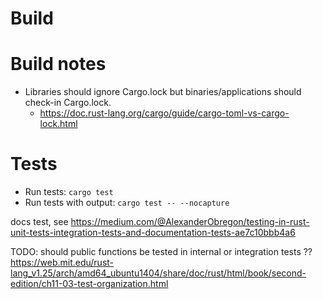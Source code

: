 



# Build

# Build notes

 - Libraries should ignore Cargo.lock but binaries/applications should check-in Cargo.lock.
   - https://doc.rust-lang.org/cargo/guide/cargo-toml-vs-cargo-lock.html


# Tests

 - Run tests: `cargo test`
 - Run tests with output: `cargo test -- --nocapture`


docs test, see https://medium.com/@AlexanderObregon/testing-in-rust-unit-tests-integration-tests-and-documentation-tests-ae7c10bbb4a6

TODO:
should public functions be tested in internal or integration tests ??
https://web.mit.edu/rust-lang_v1.25/arch/amd64_ubuntu1404/share/doc/rust/html/book/second-edition/ch11-03-test-organization.html



